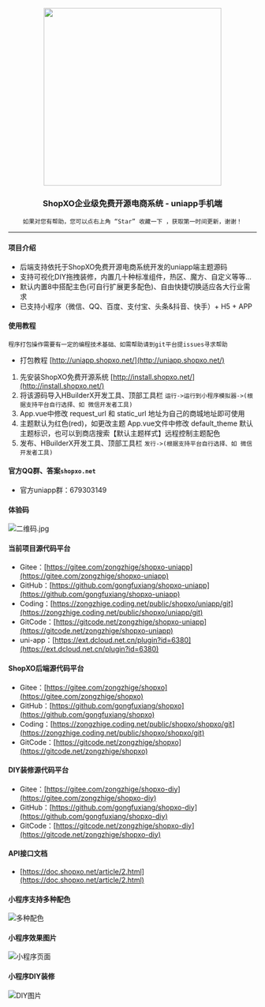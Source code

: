 <p align="center">
<img src="https://shopxoserver.oss-cn-beijing.aliyuncs.com/demo/system/logo.jpg" width="360" />
</p>

<h3 align="center">ShopXO企业级免费开源电商系统 - uniapp手机端</h3>

<div align="center">

```shell
如果对您有帮助，您可以点右上角 “Star” 收藏一下 ，获取第一时间更新，谢谢！
```

</div>

------------------------------------------------------------------------

#### 项目介绍
* 后端支持依托于ShopXO免费开源电商系统开发的uniapp端主题源码
* 支持可视化DIY拖拽装修，内置几十种标准组件，热区、魔方、自定义等等...
* 默认内置8中搭配主色(可自行扩展更多配色)、自由快捷切换适应各大行业需求
* 已支持小程序（微信、QQ、百度、支付宝、头条&抖音、快手）+ H5 + APP

#### 使用教程
`程序打包操作需要有一定的编程技术基础、如需帮助请到git平台提issues寻求帮助`
* 打包教程 [http://uniapp.shopxo.net/](http://uniapp.shopxo.net/)

1. 先安装ShopXO免费开源系统 [http://install.shopxo.net/](http://install.shopxo.net/)
2. 将该源码导入HBuilderX开发工具、顶部工具栏 `运行->运行到小程序模拟器->(根据支持平台自行选择、如 微信开发者工具)`
3. App.vue中修改 request_url 和 static_url 地址为自己的商城地址即可使用
4. 主题默认为红色(red)，如更改主题 App.vue文件中修改 default_theme 默认主题标识，也可以到商店搜索【默认主题样式】远程控制主题配色
5. 发布、HBuilderX开发工具、顶部工具栏 `发行->(根据支持平台自行选择、如 微信开发者工具)`

#### 官方QQ群、答案`shopxo.net`
* 官方uniapp群：679303149

#### 体验码
![二维码.jpg](https://shopxoserver.oss-cn-beijing.aliyuncs.com/demo/system/demo-qrcode.jpg)


#### 当前项目源代码平台
* Gitee：[https://gitee.com/zongzhige/shopxo-uniapp](https://gitee.com/zongzhige/shopxo-uniapp)
* GitHub：[https://github.com/gongfuxiang/shopxo-uniapp](https://github.com/gongfuxiang/shopxo-uniapp)
* Coding：[https://zongzhige.coding.net/public/shopxo/uniapp/git](https://zongzhige.coding.net/public/shopxo/uniapp/git)
* GitCode：[https://gitcode.net/zongzhige/shopxo-uniapp](https://gitcode.net/zongzhige/shopxo-uniapp)
* uni-app：[https://ext.dcloud.net.cn/plugin?id=6380](https://ext.dcloud.net.cn/plugin?id=6380)

#### ShopXO后端源代码平台
* Gitee：[https://gitee.com/zongzhige/shopxo](https://gitee.com/zongzhige/shopxo)
* GitHub：[https://github.com/gongfuxiang/shopxo](https://github.com/gongfuxiang/shopxo)
* Coding：[https://zongzhige.coding.net/public/shopxo/shopxo/git](https://zongzhige.coding.net/public/shopxo/shopxo/git)
* GitCode：[https://gitcode.net/zongzhige/shopxo](https://gitcode.net/zongzhige/shopxo)

#### DIY装修源代码平台
* Gitee：[https://gitee.com/zongzhige/shopxo-diy](https://gitee.com/zongzhige/shopxo-diy)
* GitHub：[https://github.com/gongfuxiang/shopxo-diy](https://github.com/gongfuxiang/shopxo-diy)
* GitCode：[https://gitcode.net/zongzhige/shopxo-diy](https://gitcode.net/zongzhige/shopxo-diy)

#### API接口文档
* [https://doc.shopxo.net/article/2.html](https://doc.shopxo.net/article/2.html)

#### 小程序支持多种配色
![多种配色](https://shopxoserver.oss-cn-beijing.aliyuncs.com/demo/app/color.png "配色.jpg")

#### 小程序效果图片
![小程序页面](https://shopxoserver.oss-cn-beijing.aliyuncs.com/demo/app/page.png "小程序页面.jpg")

#### 小程序DIY装修
![DIY图片](https://shopxoserver.oss-cn-beijing.aliyuncs.com/demo/diy/diy.jpg "DIY图片")
